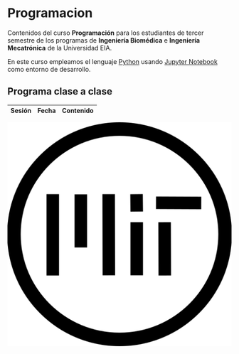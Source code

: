 # Programacion
Contenidos del curso **Programación** para los estudiantes de tercer semestre de los programas de **Ingeniería Biomédica** e **Ingeniería Mecatrónica** de la Universidad EIA.

En este curso empleamos el lenguaje [Python](https://www.python.org/) usando [Jupyter Notebook](https://jupyter.org/) como entorno de desarrollo.

## Programa clase a clase

|**Sesión** | **Fecha**     |**Contenido** |
|:---------:|:-------------:|-----------|

![Esta es una imagen de ejemplo|100](https://github.com/aquinteroz/Programacion/blob/main/Images/mit_license_icon.png)
